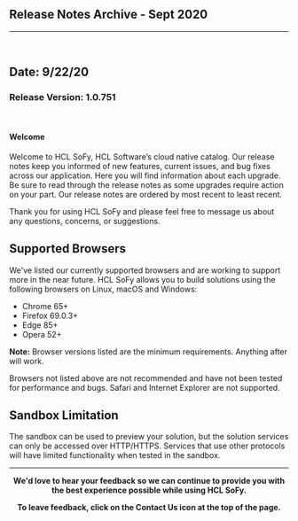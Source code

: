## Release Notes Archive - Sept 2020
***

<br> 

## Date: 9/22/20

### Release Version: 1.0.751
<br> 

#### **Welcome**
Welcome to HCL SoFy, HCL Software’s cloud native catalog. Our release notes keep you informed of new features, current issues, and bug fixes across our application. Here you will find information about each upgrade. Be sure to read through the release notes as some upgrades require action on your part. Our release notes are ordered by most recent to least recent.

Thank you for using HCL SoFy and please feel free to message us about any questions, concerns, or suggestions.

## **Supported Browsers**
We've listed our currently supported browsers and are working to support more in the near future. HCL SoFy allows you to build solutions using the following browsers on Linux, macOS and Windows:

* Chrome 65+
* Firefox 69.0.3+
* Edge 85+
* Opera 52+

**Note:** Browser versions listed are the minimum requirements. Anything after will work.

Browsers not listed above are not recommended and have not been tested for performance and bugs. Safari and Internet Explorer are not supported.

## **Sandbox Limitation**

The sandbox can be used to preview your solution, but the solution services can only be accessed over HTTP/HTTPS. Services that use other protocols will have limited functionality when tested in the sandbox.

_____
<center>

**We'd love to hear your feedback so we can continue to provide you with the best experience possible while using HCL SoFy.**

**To leave feedback, click on the Contact Us icon at the top of the page.** </center>

